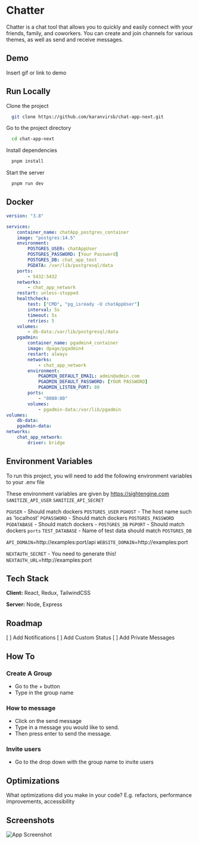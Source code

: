
# Chatter

Chatter is a chat tool that allows you to quickly and easily connect with your friends, family, and coworkers. You can create and join channels for various themes, as well as send and receive messages. 


## Demo

Insert gif or link to demo


## Run Locally

Clone the project

```bash
  git clone https://github.com/karanvirsb/chat-app-next.git
```

Go to the project directory

```bash
  cd chat-app-next
```

Install dependencies

```bash
  pnpm install
```

Start the server

```bash
  pnpm run dev
```


## Docker
```yaml
version: "3.8"

services:
    container_name: chatApp_postgres_container
    image: "postgres:14.5"
    environment:
        POSTGRES_USER: chatAppUser
        POSTGRES_PASSWORD: [Your Password]
        POSTGRES_DB: chat_app_test
        PGDATA: /var/lib/postgresql/data
    ports:
        - 5432:5432
    networks:
        - chat_app_network
    restart: unless-stopped
    healthcheck:
        test: ["CMD", "pg_isready -U chatAppUser"]
        interval: 5s
        timeout: 5s
        retries: 5
    volumes:
        - db-data:/var/lib/postgresql/data
    pgadmin:
        container_name: pgadmin4_container
        image: dpage/pgadmin4
        restart: always
        networks:
            - chat_app_network
        environment:
            PGADMIN_DEFAULT_EMAIL: admin@admin.com
            PGADMIN_DEFAULT_PASSWORD: [YOUR PASSWORD]
            PGADMIN_LISTEN_PORT: 80
        ports:
            - "8080:80"
        volumes:
            - pgadmin-data:/var/lib/pgadmin
volumes:
    db-data:
    pgadmin-data:
networks:
    chat_app_network:
        driver: bridge
```
## Environment Variables

To run this project, you will need to add the following environment variables to your .env file

 These environment variables are given by https://sightengine.com
`SANITIZE_API_USER`
`SANITIZE_API_SECRET`

`PGUSER` - Should match dockers `POSTGRES_USER`
`PGHOST` - The host name such as 'localhost'
`PGPASSWORD` - Should match dockers `POSTGRES_PASSWORD`
`PGDATABASE` - Should match dockers - `POSTGRES_DB`
`PGPORT` - Should match dockers `ports`
`TEST_DATABASE` - Name of test data should match `POSTGRES_DB`


`API_DOMAIN`=http://examples:port/api
`WEBSITE_DOMAIN`=http://examples:port

`NEXTAUTH_SECRET` - You need to generate this!
`NEXTAUTH_URL`=http://examples:port

## Tech Stack

**Client:** React, Redux, TailwindCSS

**Server:** Node, Express


## Roadmap

[ ] Add Notifications
[ ] Add Custom Status
[ ] Add Private Messages 



## How To

### Create A Group
- Go to the + button
- Type in the group name

### How to message
- Click on the send message
- Type in a message you would like to send.
- Then press enter to send the message.

### Invite users
- Go to the drop down with the group name to invite users
## Optimizations

What optimizations did you make in your code? E.g. refactors, performance improvements, accessibility


## Screenshots

![App Screenshot](https://via.placeholder.com/468x300?text=App+Screenshot+Here)


